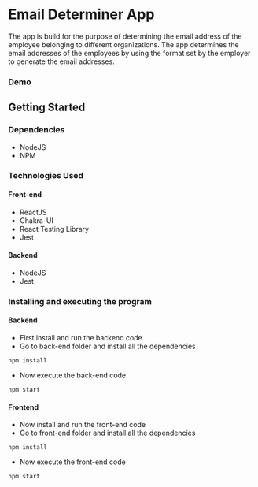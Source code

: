 # Email Determiner App

The app is build for the purpose of determining the email address of the employee belonging to different organizations. The app determines the email addresses of the employees by using the format set by the employer to generate the email addresses.

### Demo



## Getting Started

### Dependencies

* NodeJS
* NPM

### Technologies Used


#### Front-end
* ReactJS
* Chakra-UI
* React Testing Library
* Jest


#### Backend
* NodeJS
* Jest


### Installing and executing the program

#### Backend

- First install and run the backend code.
- Go to back-end folder and install all the dependencies

```
npm install
```

- Now execute the back-end code

```
npm start
```


#### Frontend

- Now install and run the front-end code
- Go to front-end folder and install all the dependencies

```
npm install
```

- Now execute the front-end code

```
npm start
```

